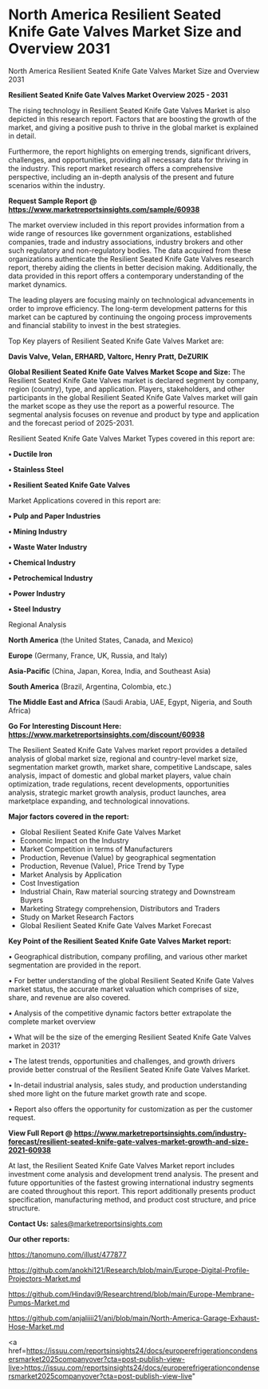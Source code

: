 # North America Resilient Seated Knife Gate Valves Market Size and Overview 2031
North America Resilient Seated Knife Gate Valves Market Size and Overview 2031

<Strong> Resilient Seated Knife Gate Valves Market Overview 2025 - 2031</strong>

The rising technology in Resilient Seated Knife Gate Valves Market is also depicted in this research report. Factors that are boosting the growth of the market, and giving a positive push to thrive in the global market is explained in detail.

Furthermore, the report highlights on emerging trends, significant drivers, challenges, and opportunities, providing all necessary data for thriving in the industry. This report market research offers a comprehensive perspective, including an in-depth analysis of the present and future scenarios within the industry.

<strong>Request Sample Report @ <a href=https://www.marketreportsinsights.com/sample/60938>https://www.marketreportsinsights.com/sample/60938</a></strong>

The market overview included in this report provides information from a wide range of resources like government organizations, established companies, trade and industry associations, industry brokers and other such regulatory and non-regulatory bodies. The data acquired from these organizations authenticate the Resilient Seated Knife Gate Valves research report, thereby aiding the clients in better decision making. Additionally, the data provided in this report offers a contemporary understanding of the market dynamics.

The leading players are focusing mainly on technological advancements in order to improve efficiency. The long-term development patterns for this market can be captured by continuing the ongoing process improvements and financial stability to invest in the best strategies.

Top Key players of Resilient Seated Knife Gate Valves Market are:

<strong>Davis Valve, Velan, ERHARD, Valtorc, Henry Pratt, DeZURIK</strong>

<strong><b>Global Resilient Seated Knife Gate Valves Market Scope and Size:</b></strong>
The Resilient Seated Knife Gate Valves market is declared segment by company, region (country), type, and application. Players, stakeholders, and other participants in the global Resilient Seated Knife Gate Valves market will gain the market scope as they use the report as a powerful resource. The segmental analysis focuses on revenue and product by type and application and the forecast period of 2025-2031.

Resilient Seated Knife Gate Valves Market Types covered in this report are:

<strong>• Ductile Iron

• Stainless Steel

• Resilient Seated Knife Gate Valves</strong>

Market Applications covered in this report are:

<strong>• Pulp and Paper Industries

• Mining Industry

• Waste Water Industry

• Chemical Industry

• Petrochemical Industry

• Power Industry

• Steel Industry</strong> 

Regional Analysis

<strong>North America</strong> (the United States, Canada, and Mexico)

<strong>Europe</strong> (Germany, France, UK, Russia, and Italy)

<strong>Asia-Pacific</strong> (China, Japan, Korea, India, and Southeast Asia)

<strong>South America</strong> (Brazil, Argentina, Colombia, etc.)

<strong>The Middle East and Africa</strong> (Saudi Arabia, UAE, Egypt, Nigeria, and South Africa)

<strong>Go For Interesting Discount Here: <a href=https://www.marketreportsinsights.com/discount/60938>https://www.marketreportsinsights.com/discount/60938</a></strong>

The Resilient Seated Knife Gate Valves market report provides a detailed analysis of global market size, regional and country-level market size, segmentation market growth, market share, competitive Landscape, sales analysis, impact of domestic and global market players, value chain optimization, trade regulations, recent developments, opportunities analysis, strategic market growth analysis, product launches, area marketplace expanding, and technological innovations.

<strong><b>Major factors covered in the report:</b></strong>
<ul>
  <li>Global Resilient Seated Knife Gate Valves Market </li>
  <li>Economic Impact on the Industry</li>
  <li>Market Competition in terms of Manufacturers</li>
  <li>Production, Revenue (Value) by geographical segmentation</li>
  <li>Production, Revenue (Value), Price Trend by Type</li>
  <li>Market Analysis by Application</li>
  <li>Cost Investigation</li>
  <li>Industrial Chain, Raw material sourcing strategy and Downstream Buyers</li>
  <li>Marketing Strategy comprehension, Distributors and Traders</li>
  <li>Study on Market Research Factors</li>
  <li>Global Resilient Seated Knife Gate Valves Market Forecast</li>
</ul>

<strong><b>Key Point of the Resilient Seated Knife Gate Valves Market report:</b></strong>

• Geographical distribution, company profiling, and various other market segmentation are provided in the report.

• For better understanding of the global Resilient Seated Knife Gate Valves market status, the accurate market valuation which comprises of size, share, and revenue are also covered.

• Analysis of the competitive dynamic factors better extrapolate the complete market overview

• What will be the size of the emerging Resilient Seated Knife Gate Valves market in 2031?

• The latest trends, opportunities and challenges, and growth drivers provide better construal of the Resilient Seated Knife Gate Valves Market.

• In-detail industrial analysis, sales study, and production understanding shed more light on the future market growth rate and scope.

• Report also offers the opportunity for customization as per the customer request.

<strong><b>View Full Report @ <a href=https://www.marketreportsinsights.com/industry-forecast/resilient-seated-knife-gate-valves-market-growth-and-size-2021-60938>https://www.marketreportsinsights.com/industry-forecast/resilient-seated-knife-gate-valves-market-growth-and-size-2021-60938</a></b></strong>


At last, the Resilient Seated Knife Gate Valves Market report includes investment come analysis and development trend analysis. The present and future opportunities of the fastest growing international industry segments are coated throughout this report. This report additionally presents product specification, manufacturing method, and product cost structure, and price structure.

<strong>Contact Us:</strong>
sales@marketreportsinsights.com

<strong>Our other reports:</strong>

<a href=https://tanomuno.com/illust/477877>https://tanomuno.com/illust/477877</a>

<a href=https://github.com/anokhi121/Research/blob/main/Europe-Digital-Profile-Projectors-Market.md>https://github.com/anokhi121/Research/blob/main/Europe-Digital-Profile-Projectors-Market.md</a>

<a href=https://github.com/Hindavi9/Researchtrend/blob/main/Europe-Membrane-Pumps-Market.md>https://github.com/Hindavi9/Researchtrend/blob/main/Europe-Membrane-Pumps-Market.md</a>

<a href=https://github.com/anjaliiii21/ani/blob/main/North-America-Garage-Exhaust-Hose-Market.md>https://github.com/anjaliiii21/ani/blob/main/North-America-Garage-Exhaust-Hose-Market.md</a>

<a href=https://issuu.com/reportsinsights24/docs/europerefrigerationcondensersmarket2025companyover?cta=post-publish-view-live>https://issuu.com/reportsinsights24/docs/europerefrigerationcondensersmarket2025companyover?cta=post-publish-view-live</a>"
